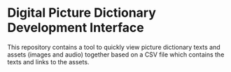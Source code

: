# Digital Picture Dictionary Development Interface

This repository contains a tool to quickly view picture dictionary texts and assets (images and audio) together based on a CSV file which contains the texts and links to the assets.